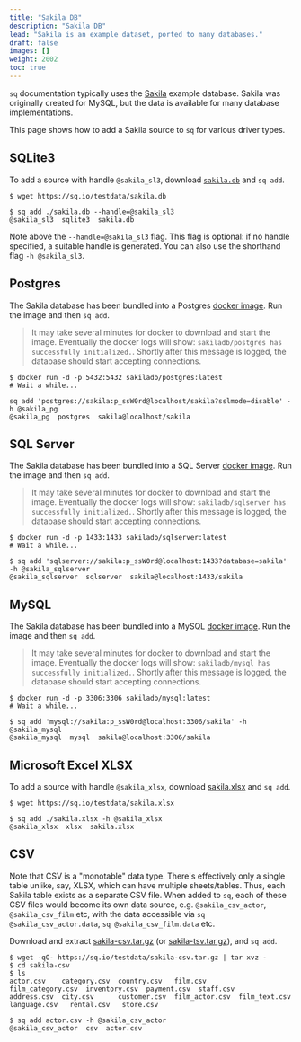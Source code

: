 ```yaml
---
title: "Sakila DB"
description: "Sakila DB"
lead: "Sakila is an example dataset, ported to many databases."
draft: false
images: []
weight: 2002
toc: true
---
```

`sq` documentation typically uses the [Sakila](https://dev.mysql.com/doc/sakila/en/) example database. Sakila was originally created for MySQL, but the data is available for many database implementations.

This page shows how to add a Sakila source to `sq` for various driver types.

## SQLite3

To add a source with handle `@sakila_sl3`, download [`sakila.db`](https://sq.io/testdata/sakila.db) and `sq add`.

```shell
$ wget https://sq.io/testdata/sakila.db

$ sq add ./sakila.db --handle=@sakila_sl3
@sakila_sl3  sqlite3  sakila.db
```

Note above the `--handle=@sakila_sl3` flag. This flag is optional: if no handle specified, a suitable handle is generated. You can also use the shorthand flag `-h @sakila_sl3`.

## Postgres

The Sakila database has been bundled into a Postgres [docker image](https://hub.docker.com/r/sakiladb/postgres).
Run the image and then `sq add`.

> It may take several minutes for docker to download and start the image. Eventually the docker logs will show:
`sakiladb/postgres has successfully initialized.`. Shortly after this message is logged, the database should start accepting connections.

```shell
$ docker run -d -p 5432:5432 sakiladb/postgres:latest
# Wait a while...

sq add 'postgres://sakila:p_ssW0rd@localhost/sakila?sslmode=disable' -h @sakila_pg
@sakila_pg  postgres  sakila@localhost/sakila
```


## SQL Server

The Sakila database has been bundled into a SQL Server [docker image](https://hub.docker.com/r/sakiladb/sqlserver).
Run the image and then `sq add`.

> It may take several minutes for docker to download and start the image. Eventually the docker logs will show:
`sakiladb/sqlserver has successfully initialized.`. Shortly after this message is logged, the database should start accepting connections.

```shell
$ docker run -d -p 1433:1433 sakiladb/sqlserver:latest
# Wait a while...

$ sq add 'sqlserver://sakila:p_ssW0rd@localhost:1433?database=sakila' -h @sakila_sqlserver
@sakila_sqlserver  sqlserver  sakila@localhost:1433/sakila
```


## MySQL

The Sakila database has been bundled into a MySQL [docker image](https://hub.docker.com/r/sakiladb/mysql).
Run the image and then `sq add`.

> It may take several minutes for docker to download and start the image. Eventually the docker logs will show:
`sakiladb/mysql has successfully initialized.`. Shortly after this message is logged, the database should start accepting connections.

```shell
$ docker run -d -p 3306:3306 sakiladb/mysql:latest
# Wait a while...

$ sq add 'mysql://sakila:p_ssW0rd@localhost:3306/sakila' -h @sakila_mysql
@sakila_mysql  mysql  sakila@localhost:3306/sakila
```

## Microsoft Excel XLSX

To add a source with handle `@sakila_xlsx`, download [sakila.xlsx](https://sq.io/testdata/sakila.xlsx) and `sq add`.

```shell
$ wget https://sq.io/testdata/sakila.xlsx

$ sq add ./sakila.xlsx -h @sakila_xlsx
@sakila_xlsx  xlsx  sakila.xlsx
```

## CSV

Note that CSV is a "monotable" data type. There's effectively only a single table unlike, say, XLSX, which can have multiple sheets/tables. Thus, each Sakila table exists as a separate CSV file. When added to `sq`, each of these CSV files would become its own data source, e.g. `@sakila_csv_actor`, `@sakila_csv_film` etc, with the data accessible via `sq @sakila_csv_actor.data`, `sq @sakila_csv_film.data` etc.

Download and extract [sakila-csv.tar.gz](https://sq.io/testdata/sakila-csv.tar.gz) (or [sakila-tsv.tar.gz](https://sq.io/testdata/sakila-tsv.tar.gz)), and `sq add`.

```shell
$ wget -qO- https://sq.io/testdata/sakila-csv.tar.gz | tar xvz -
$ cd sakila-csv
$ ls
actor.csv    category.csv  country.csv   film.csv        film_category.csv  inventory.csv  payment.csv  staff.csv
address.csv  city.csv      customer.csv  film_actor.csv  film_text.csv      language.csv   rental.csv   store.csv

$ sq add actor.csv -h @sakila_csv_actor
@sakila_csv_actor  csv  actor.csv
```
